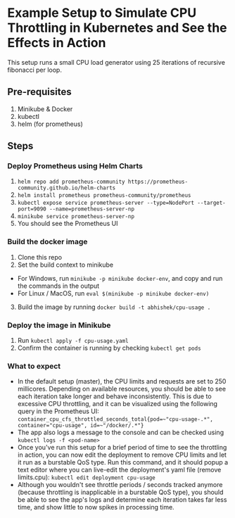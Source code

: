 # Example Setup to Simulate CPU Throttling in Kubernetes and See the Effects in Action
This setup runs a small CPU load generator using 25 iterations of recursive fibonacci per loop.

## Pre-requisites
1. Minikube & Docker
2. kubectl
3. helm (for prometheus)

## Steps
### Deploy Prometheus using Helm Charts
1. `helm repo add prometheus-community https://prometheus-community.github.io/helm-charts`
2. `helm install prometheus prometheus-community/prometheus`
3. `kubectl expose service prometheus-server --type=NodePort --target-port=9090 --name=prometheus-server-np`
4. `minikube service prometheus-server-np`
5. You should see the Prometheus UI

### Build the docker image
1. Clone this repo
2. Set the build context to minikube
- For Windows, run `minikube -p minikube docker-env`, and copy and run the commands in the output
- For Linux / MacOS, run `eval $(minikube -p minikube docker-env)`
3. Build the image by running `docker build -t abhishek/cpu-usage .`

### Deploy the image in Minikube
1. Run `kubectl apply -f cpu-usage.yaml`
2. Confirm the container is running by checking `kubectl get pods`

### What to expect
* In the default setup (master), the CPU limits and requests are set to 250 millicores. Depending on available resources, you should be able to see each iteration take longer and behave inconsistently. This is due to excessive CPU throttling, and it can be visualized using the following query in the Prometheus UI: 
`container_cpu_cfs_throttled_seconds_total{pod=~"cpu-usage-.*", container="cpu-usage", id=~"/docker/.*"}`
* The app also logs a message to the console and can be checked using `kubectl logs -f <pod-name>`
* Once you've run this setup for a brief period of time to see the throttling in action, you can now edit the deployment to remove CPU limits and let it run as a burstable QoS type. Run this command, and it should popup a text editor where you can live-edit the deployment's yaml file (remove limits.cpu):
`kubectl edit deployment cpu-usage`
* Although you wouldn't see throttle periods / seconds tracked anymore (because throttling is inapplicable in a burstable QoS type), you should be able to see the app's logs and determine each iteration takes far less time, and show little to now spikes in processing time.

